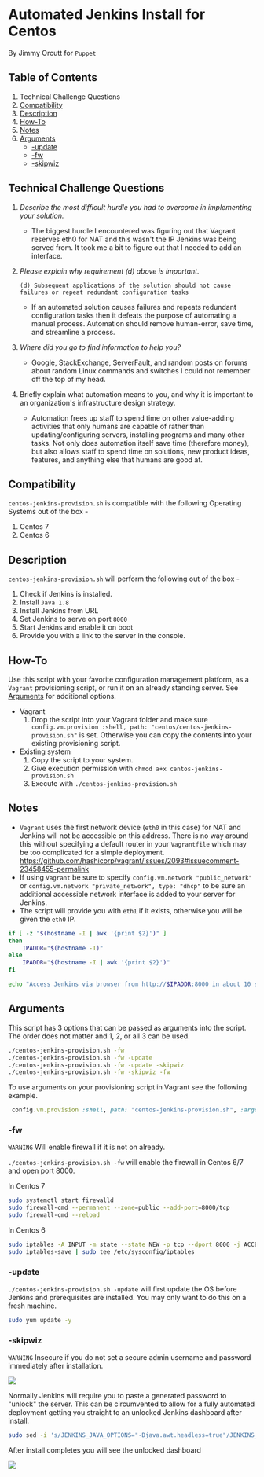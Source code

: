 # Automated Jenkins Install for Centos

By Jimmy Orcutt for `Puppet`

## Table of Contents
1. Technical Challenge Questions
2. [Compatibility](#Compatibility)
3. [Description](#Description)
4. [How-To](#How-To)
5. [Notes](#Notes)
6. [Arguments](#Arguments)
    * [-update](#-update)
    * [-fw](#-fw)
    * [-skipwiz](#-skipwiz)


## Technical Challenge Questions

1. *Describe the most difficult hurdle you had to overcome in implementing your solution.*
    * The biggest hurdle I encountered was figuring out that Vagrant reserves eth0 for NAT and this wasn't the IP Jenkins was being served from. It took me a bit to figure out that I needed to add an interface.

2. *Please explain why requirement (d) above is important.*
    ```
    (d) Subsequent applications of the solution should not cause failures or repeat redundant configuration tasks
    ```
    * If an automated solution causes failures and repeats redundant configuration tasks then it defeats the purpose of automating a manual process.  Automation should remove human-error, save time, and streamline a process.

3. *Where did you go to find information to help you?*
    * Google, StackExchange, ServerFault, and random posts on forums about random Linux commands and switches I could not remember off the top of my head.

4. Briefly explain what automation means to you, and why it is important to an organization's infrastructure design strategy.
    * Automation frees up staff to spend time on other value-adding activities that only humans are capable of rather than updating/configuring servers, installing programs and many other tasks.  Not only does automation itself save time (therefore money), but also allows staff to spend time on solutions, new product ideas, features, and anything else that humans are good at.

## Compatibility 
`centos-jenkins-provision.sh` is compatible with the following Operating Systems out of the box -

1. Centos 7
2. Centos 6


## Description
`centos-jenkins-provision.sh` will perform the following out of the box -

1. Check if Jenkins is installed.
2. Install `Java 1.8`
3. Install Jenkins from URL
4. Set Jenkins to serve on port `8000`
5. Start Jenkins and enable it on boot
6. Provide you with a link to the server in the console.

## How-To
Use this script with your favorite configuration management platform, as a `Vagrant` provisioning script, or run it on an already standing server.  See [Arguments](#Arguments) for additional options.

* Vagrant
    1. Drop the script into your Vagrant folder and make sure ` config.vm.provision :shell, path: "centos/centos-jenkins-provision.sh"` is set.  Otherwise you can copy the contents into your existing provisioning script.
* Existing system
    1. Copy the script to your system.
    2. Give execution permission with `chmod a+x centos-jenkins-provision.sh`
    3. Execute with `./centos-jenkins-provision.sh`

## Notes

* `Vagrant` uses the first network device (`eth0` in this case) for NAT and Jenkins will not be accessible on this address. There is no way around this without specifying a default router in your `Vagrantfile` which may be too complicated for a simple deployment.  https://github.com/hashicorp/vagrant/issues/2093#issuecomment-23458455-permalink
* If using `Vagrant` be sure to specify `config.vm.network "public_network"` or `config.vm.network "private_network", type: "dhcp"` to be sure an additional accessible network interface is added to your server for Jenkins.
* The script will provide you with `eth1` if it exists, otherwise you will be given the `eth0` IP.

```bash
if [ -z "$(hostname -I | awk '{print $2}')" ]
then
    IPADDR="$(hostname -I)"
else
    IPADDR="$(hostname -I | awk '{print $2}')"
fi

echo "Access Jenkins via browser from http://$IPADDR:8000 in about 10 seconds."
```

## Arguments

This script has 3 options that can be passed as arguments into the script.  The order does not matter and 1, 2, or all 3 can be used.

```bash
./centos-jenkins-provision.sh -fw
./centos-jenkins-provision.sh -fw -update
./centos-jenkins-provision.sh -fw -update -skipwiz
./centos-jenkins-provision.sh -fw -skipwiz -fw
```

To use arguments on your provisioning script in Vagrant see the following example.

```ruby
 config.vm.provision :shell, path: "centos-jenkins-provision.sh", :args =>"-update -fw -skipwiz"
 ```

### -fw

`WARNING` Will enable firewall if it is not on already.

`./centos-jenkins-provision.sh -fw` will enable the firewall in Centos 6/7 and open port 8000.

In Centos 7
```bash
sudo systemctl start firewalld
sudo firewall-cmd --permanent --zone=public --add-port=8000/tcp
sudo firewall-cmd --reload
```

In Centos 6
```bash
sudo iptables -A INPUT -m state --state NEW -p tcp --dport 8000 -j ACCEPT
sudo iptables-save | sudo tee /etc/sysconfig/iptables
```


### -update


`./centos-jenkins-provision.sh -update` will first update the OS before Jenkins and prerequisites are installed. You may only want to do this on a fresh machine.

```bash
sudo yum update -y
```


### -skipwiz

`WARNING` Insecure if you do not set a secure admin username and password immediately after installation.

![](https://preview.ibb.co/cYAD5A/Capture2.png)


Normally Jenkins will require you to paste a generated password to "unlock" the server. This can be circumvented to allow for a fully automated deployment getting you straight to an unlocked Jenkins dashboard after install.
```bash
sudo sed -i 's/JENKINS_JAVA_OPTIONS="-Djava.awt.headless=true"/JENKINS_JAVA_OPTIONS="-Djava.awt.headless=true -Djenkins.install.runSetupWizard=false"/g' /etc/sysconfig/jenkins
```

After install completes you will see the unlocked dashboard

![](https://preview.ibb.co/gLVzCq/Capture.png)

